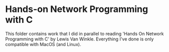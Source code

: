 # Hands-on Network Programming with C

This folder contains work that I did in parallel to reading 'Hands On Network
Programming with C' by Lewis Van Winkle. Everything I've done is only
compatible with MacOS (and Linux).
